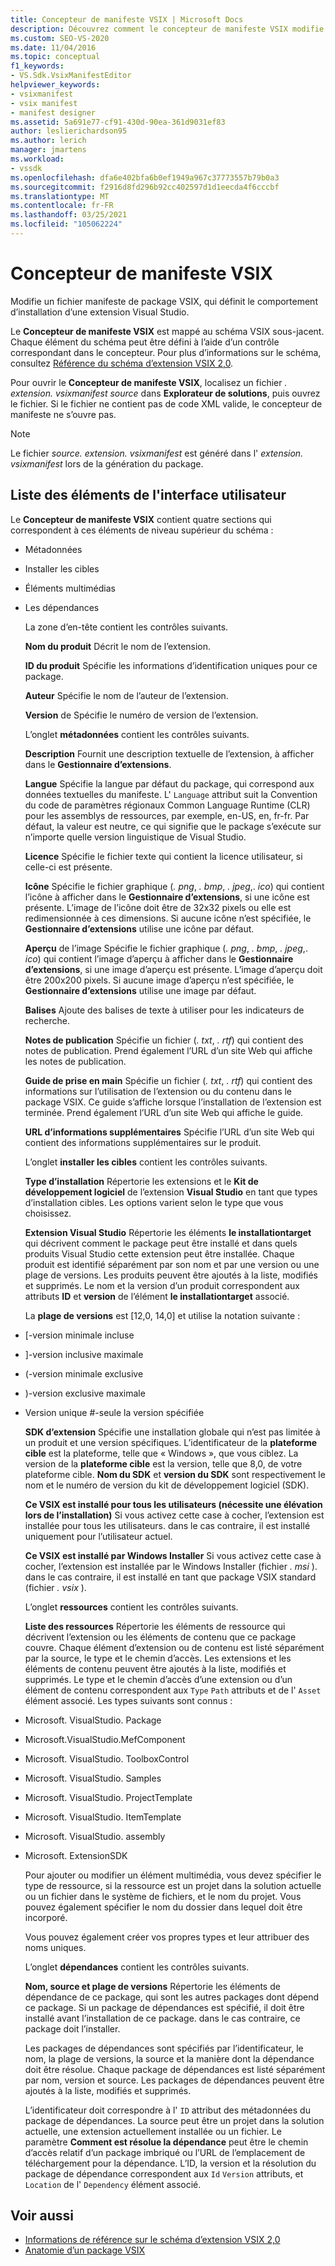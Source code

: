 ```yaml
---
title: Concepteur de manifeste VSIX | Microsoft Docs
description: Découvrez comment le concepteur de manifeste VSIX modifie un fichier manifeste de package VSIX, qui définit le comportement d’installation d’une extension Visual Studio.
ms.custom: SEO-VS-2020
ms.date: 11/04/2016
ms.topic: conceptual
f1_keywords:
- VS.Sdk.VsixManifestEditor
helpviewer_keywords:
- vsixmanifest
- vsix manifest
- manifest designer
ms.assetid: 5a691e77-cf91-430d-90ea-361d9031ef83
author: leslierichardson95
ms.author: lerich
manager: jmartens
ms.workload:
- vssdk
ms.openlocfilehash: dfa6e402bfa6b0ef1949a967c37773557b79b0a3
ms.sourcegitcommit: f2916d8fd296b92cc402597d1d1eecda4f6cccbf
ms.translationtype: MT
ms.contentlocale: fr-FR
ms.lasthandoff: 03/25/2021
ms.locfileid: "105062224"
---
```

# <a name="vsix-manifest-designer"></a>Concepteur de manifeste VSIX
Modifie un fichier manifeste de package VSIX, qui définit le comportement d’installation d’une extension Visual Studio.

 Le **Concepteur de manifeste VSIX** est mappé au schéma VSIX sous-jacent. Chaque élément du schéma peut être défini à l’aide d’un contrôle correspondant dans le concepteur. Pour plus d’informations sur le schéma, consultez [Référence du schéma d’extension VSIX 2,0](../extensibility/vsix-extension-schema-2-0-reference.md).

 Pour ouvrir le **Concepteur de manifeste VSIX**, localisez un fichier *. extension. vsixmanifest source* dans **Explorateur de solutions**, puis ouvrez le fichier. Si le fichier ne contient pas de code XML valide, le concepteur de manifeste ne s’ouvre pas.

> [!NOTE]
> Le fichier *source. extension. vsixmanifest* est généré dans l' *extension. vsixmanifest* lors de la génération du package.

## <a name="uielement-list"></a>Liste des éléments de l'interface utilisateur
 Le **Concepteur de manifeste VSIX** contient quatre sections qui correspondent à ces éléments de niveau supérieur du schéma :

- Métadonnées

- Installer les cibles

- Éléments multimédias

- Les dépendances

  La zone d’en-tête contient les contrôles suivants.

  **Nom du produit** Décrit le nom de l’extension.

  **ID du produit** Spécifie les informations d’identification uniques pour ce package.

  **Auteur** Spécifie le nom de l’auteur de l’extension.

  **Version** de Spécifie le numéro de version de l’extension.

  L’onglet **métadonnées** contient les contrôles suivants.

  **Description** Fournit une description textuelle de l’extension, à afficher dans le **Gestionnaire d’extensions**.

  **Langue** Spécifie la langue par défaut du package, qui correspond aux données textuelles du manifeste. L' `Language` attribut suit la Convention du code de paramètres régionaux Common Language Runtime (CLR) pour les assemblys de ressources, par exemple, en-US, en, fr-fr. Par défaut, la valeur est neutre, ce qui signifie que le package s’exécute sur n’importe quelle version linguistique de Visual Studio.

  **Licence** Spécifie le fichier texte qui contient la licence utilisateur, si celle-ci est présente.

  **Icône** Spécifie le fichier graphique (*. png*, *. bmp*, *. jpeg*,. *ico*) qui contient l’icône à afficher dans le **Gestionnaire d’extensions**, si une icône est présente. L’image de l’icône doit être de 32x32 pixels ou elle est redimensionnée à ces dimensions. Si aucune icône n’est spécifiée, le **Gestionnaire d’extensions** utilise une icône par défaut.

  **Aperçu** de l’image Spécifie le fichier graphique (*. png*, *. bmp*, *. jpeg*,. *ico*) qui contient l’image d’aperçu à afficher dans le **Gestionnaire d’extensions**, si une image d’aperçu est présente. L’image d’aperçu doit être 200x200 pixels. Si aucune image d’aperçu n’est spécifiée, le **Gestionnaire d’extensions** utilise une image par défaut.

  **Balises** Ajoute des balises de texte à utiliser pour les indicateurs de recherche.

  **Notes de publication** Spécifie un fichier (*. txt*, *. rtf*) qui contient des notes de publication. Prend également l’URL d’un site Web qui affiche les notes de publication.

  **Guide de prise en main** Spécifie un fichier (*. txt*, *. rtf*) qui contient des informations sur l’utilisation de l’extension ou du contenu dans le package VSIX. Ce guide s’affiche lorsque l’installation de l’extension est terminée. Prend également l’URL d’un site Web qui affiche le guide.

  **URL d’informations supplémentaires** Spécifie l’URL d’un site Web qui contient des informations supplémentaires sur le produit.

  L’onglet **installer les cibles** contient les contrôles suivants.

  **Type d’installation** Répertorie les extensions et le **Kit de développement logiciel** de l’extension **Visual Studio** en tant que types d’installation cibles. Les options varient selon le type que vous choisissez.

  **Extension Visual Studio** Répertorie les éléments **le installationtarget** qui décrivent comment le package peut être installé et dans quels produits Visual Studio cette extension peut être installée. Chaque produit est identifié séparément par son nom et par une version ou une plage de versions. Les produits peuvent être ajoutés à la liste, modifiés et supprimés. Le nom et la version d’un produit correspondent aux attributs **ID** et **version** de l’élément **le installationtarget** associé.

  La **plage de versions** est [12,0, 14,0] et utilise la notation suivante :

- [-version minimale incluse

- ]-version inclusive maximale

- (-version minimale exclusive

- )-version exclusive maximale

- Version unique #-seule la version spécifiée

  **SDK d’extension** Spécifie une installation globale qui n’est pas limitée à un produit et une version spécifiques. L’identificateur de la **plateforme cible** est la plateforme, telle que « Windows », que vous ciblez. La version de la **plateforme cible** est la version, telle que 8,0, de votre plateforme cible. **Nom du SDK** et **version du SDK** sont respectivement le nom et le numéro de version du kit de développement logiciel (SDK).

  **Ce VSIX est installé pour tous les utilisateurs (nécessite une élévation lors de l’installation)** Si vous activez cette case à cocher, l’extension est installée pour tous les utilisateurs. dans le cas contraire, il est installé uniquement pour l’utilisateur actuel.

  **Ce VSIX est installé par Windows Installer** Si vous activez cette case à cocher, l’extension est installée par le Windows Installer (fichier *. msi* ). dans le cas contraire, il est installé en tant que package VSIX standard (fichier *. vsix* ).

  L’onglet **ressources** contient les contrôles suivants.

  **Liste des ressources** Répertorie les éléments de ressource qui décrivent l’extension ou les éléments de contenu que ce package couvre. Chaque élément d’extension ou de contenu est listé séparément par la source, le type et le chemin d’accès. Les extensions et les éléments de contenu peuvent être ajoutés à la liste, modifiés et supprimés. Le type et le chemin d’accès d’une extension ou d’un élément de contenu correspondent aux `Type` `Path` attributs et de l' `Asset` élément associé. Les types suivants sont connus :

- Microsoft. VisualStudio. Package

- Microsoft.VisualStudio.MefComponent

- Microsoft. VisualStudio. ToolboxControl

- Microsoft. VisualStudio. Samples

- Microsoft. VisualStudio. ProjectTemplate

- Microsoft. VisualStudio. ItemTemplate

- Microsoft. VisualStudio. assembly

- Microsoft. ExtensionSDK

  Pour ajouter ou modifier un élément multimédia, vous devez spécifier le type de ressource, si la ressource est un projet dans la solution actuelle ou un fichier dans le système de fichiers, et le nom du projet. Vous pouvez également spécifier le nom du dossier dans lequel doit être incorporé.

  Vous pouvez également créer vos propres types et leur attribuer des noms uniques.

  L’onglet **dépendances** contient les contrôles suivants.

  **Nom, source et plage de versions** Répertorie les éléments de dépendance de ce package, qui sont les autres packages dont dépend ce package. Si un package de dépendances est spécifié, il doit être installé avant l’installation de ce package. dans le cas contraire, ce package doit l’installer.

  Les packages de dépendances sont spécifiés par l’identificateur, le nom, la plage de versions, la source et la manière dont la dépendance doit être résolue. Chaque package de dépendances est listé séparément par nom, version et source. Les packages de dépendances peuvent être ajoutés à la liste, modifiés et supprimés.

  L’identificateur doit correspondre à l' `ID` attribut des métadonnées du package de dépendances. La source peut être un projet dans la solution actuelle, une extension actuellement installée ou un fichier. Le paramètre **Comment est résolue la dépendance** peut être le chemin d’accès relatif d’un package imbriqué ou l’URL de l’emplacement de téléchargement pour la dépendance. L’ID, la version et la résolution du package de dépendance correspondent aux `Id` `Version` attributs, et `Location` de l' `Dependency` élément associé.

## <a name="see-also"></a>Voir aussi
- [Informations de référence sur le schéma d’extension VSIX 2,0](../extensibility/vsix-extension-schema-2-0-reference.md)
- [Anatomie d’un package VSIX](../extensibility/anatomy-of-a-vsix-package.md)
